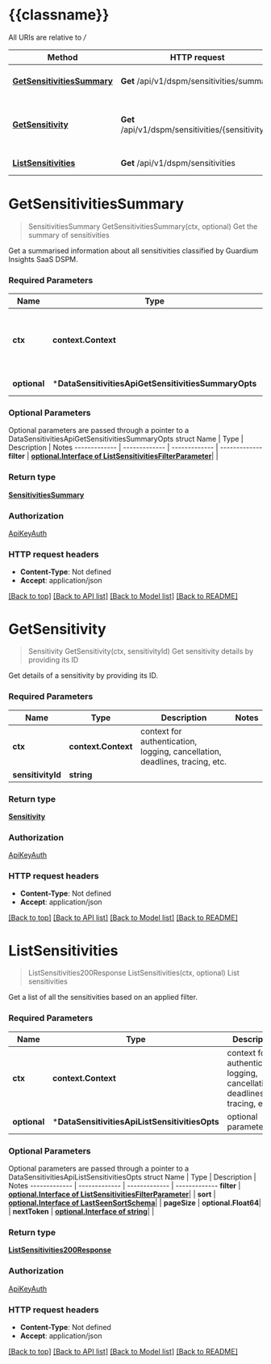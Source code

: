 # {{classname}}

All URIs are relative to */*

Method | HTTP request | Description
------------- | ------------- | -------------
[**GetSensitivitiesSummary**](DataSensitivitiesApi.md#GetSensitivitiesSummary) | **Get** /api/v1/dspm/sensitivities/summary | Get the summary of sensitivities
[**GetSensitivity**](DataSensitivitiesApi.md#GetSensitivity) | **Get** /api/v1/dspm/sensitivities/{sensitivityId} | Get sensitivity details by providing its ID
[**ListSensitivities**](DataSensitivitiesApi.md#ListSensitivities) | **Get** /api/v1/dspm/sensitivities | List sensitivities

# **GetSensitivitiesSummary**
> SensitivitiesSummary GetSensitivitiesSummary(ctx, optional)
Get the summary of sensitivities

Get a summarised information about all sensitivities classified by Guardium Insights SaaS DSPM.

### Required Parameters

Name | Type | Description  | Notes
------------- | ------------- | ------------- | -------------
 **ctx** | **context.Context** | context for authentication, logging, cancellation, deadlines, tracing, etc.
 **optional** | ***DataSensitivitiesApiGetSensitivitiesSummaryOpts** | optional parameters | nil if no parameters

### Optional Parameters
Optional parameters are passed through a pointer to a DataSensitivitiesApiGetSensitivitiesSummaryOpts struct
Name | Type | Description  | Notes
------------- | ------------- | ------------- | -------------
 **filter** | [**optional.Interface of ListSensitivitiesFilterParameter**](.md)|  | 

### Return type

[**SensitivitiesSummary**](SensitivitiesSummary.md)

### Authorization

[ApiKeyAuth](../README.md#ApiKeyAuth)

### HTTP request headers

 - **Content-Type**: Not defined
 - **Accept**: application/json

[[Back to top]](#) [[Back to API list]](../README.md#documentation-for-api-endpoints) [[Back to Model list]](../README.md#documentation-for-models) [[Back to README]](../README.md)

# **GetSensitivity**
> Sensitivity GetSensitivity(ctx, sensitivityId)
Get sensitivity details by providing its ID

Get details of a sensitivity by providing its ID.

### Required Parameters

Name | Type | Description  | Notes
------------- | ------------- | ------------- | -------------
 **ctx** | **context.Context** | context for authentication, logging, cancellation, deadlines, tracing, etc.
  **sensitivityId** | **string**|  | 

### Return type

[**Sensitivity**](Sensitivity.md)

### Authorization

[ApiKeyAuth](../README.md#ApiKeyAuth)

### HTTP request headers

 - **Content-Type**: Not defined
 - **Accept**: application/json

[[Back to top]](#) [[Back to API list]](../README.md#documentation-for-api-endpoints) [[Back to Model list]](../README.md#documentation-for-models) [[Back to README]](../README.md)

# **ListSensitivities**
> ListSensitivities200Response ListSensitivities(ctx, optional)
List sensitivities

Get a list of all the sensitivities based on an applied filter.

### Required Parameters

Name | Type | Description  | Notes
------------- | ------------- | ------------- | -------------
 **ctx** | **context.Context** | context for authentication, logging, cancellation, deadlines, tracing, etc.
 **optional** | ***DataSensitivitiesApiListSensitivitiesOpts** | optional parameters | nil if no parameters

### Optional Parameters
Optional parameters are passed through a pointer to a DataSensitivitiesApiListSensitivitiesOpts struct
Name | Type | Description  | Notes
------------- | ------------- | ------------- | -------------
 **filter** | [**optional.Interface of ListSensitivitiesFilterParameter**](.md)|  | 
 **sort** | [**optional.Interface of LastSeenSortSchema**](.md)|  | 
 **pageSize** | **optional.Float64**|  | 
 **nextToken** | [**optional.Interface of string**](.md)|  | 

### Return type

[**ListSensitivities200Response**](listSensitivities_200_response.md)

### Authorization

[ApiKeyAuth](../README.md#ApiKeyAuth)

### HTTP request headers

 - **Content-Type**: Not defined
 - **Accept**: application/json

[[Back to top]](#) [[Back to API list]](../README.md#documentation-for-api-endpoints) [[Back to Model list]](../README.md#documentation-for-models) [[Back to README]](../README.md)

